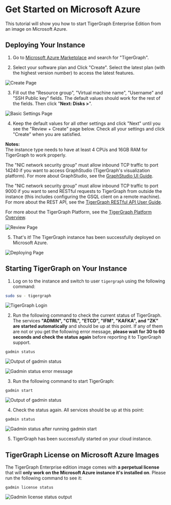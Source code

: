 # Get Started on Microsoft Azure

This tutorial will show you how to start TigerGraph Enterprise Edition from an image on Microsoft Azure.

## **Deploying Your Instance**

1. Go to [Microsoft Azure Marketplace](%20https://portal.azure.com/#blade/Microsoft_Azure_Marketplace/MarketplaceOffersBlade/selectedMenuItemId/home) and search for "TigerGraph".  
  
2. Select your software plan and Click "Create". Select the latest plan \(with the highest version number\) to access the latest features.

![Create Page](../../../.gitbook/assets/create-page%20%281%29.png)

3. Fill out the "Resource group", "Virtual machine name", "Username" and "SSH Public key" fields. The default values should work for the rest of the fields. Then click "**Next: Disks &gt;**".

![Basic Settings Page](../../../.gitbook/assets/basic-settings-page%20%281%29.png)

4. Keep the default values for all other settings and click "Next" until you see the "Review + Create" page below. Check all your settings and click "Create" when you are satisfied.  
  
**Notes:**   
The instance type needs to have at least 4 CPUs and 16GB RAM for TigerGraph to work properly.  
  
The "NIC network security group" must allow inbound TCP traffic to port 14240 if you want to access GraphStudio \(TigerGraph's visualization platform\). For more about GraphStudio, see the [GraphStudio UI Guide](../../../ui/graphstudio/).  
  
The "NIC network security group" must allow inbound TCP traffic to port 9000 if you want to send RESTful requests to TigerGraph from outside the instance \(this includes configuring the GSQL client on a remote machine\). For more about the REST API, see the [TigerGraph RESTful API User Guide](../../../dev/restpp-api/).

For more about the TigerGraph Platform, see the [TigerGraph Platform Overview](../../../tigergraph-platform-overview/internal-architecture.md).

![Review Page](../../../.gitbook/assets/review-page%20%281%29.png)

5. That's it!  The TigerGraph instance has been successfully deployed on Microsoft Azure.

![Deploying Page](../../../.gitbook/assets/deployment-successful-page%20%281%29.png)

## **Starting TigerGraph on Your Instance**

1. Log on to the instance and switch to user `tigergraph` using the following command:

```bash
sudo su - tigergraph
```

![TigerGraph Login](../../../.gitbook/assets/login-to-tigergraph%20%287%29.png)

2. Run the following command to check the current status of TigerGraph. The services **"ADMIN", "CTRL", "ETCD", "IFM", "KAFKA", and "ZK" are started automatically** and should be up at this point. If any of them are not or you get the following error message, **please wait for 30 to 60 seconds and check the status again** before reporting it to TigerGraph support.

```text
gadmin status
```

![Output of gadmin status](../../../.gitbook/assets/gadmin-status%20%281%29.png)

![Gadmin status error message](../../../.gitbook/assets/gadmin-status-error-message%20%281%29.png)

3. Run the following command to start TigerGraph:

```text
gadmin start
```

![Output of gadmin status](../../../.gitbook/assets/gadmin-start%20%289%29.png)

4. Check the status again. All services should be up at this point:

```text
gadmin status
```

![Gadmin status after running gadmin start](../../../.gitbook/assets/gadmin-status-after-start%20%281%29.png)

5. TigerGraph has been successfully started on your cloud instance.

## TigerGraph License on **Microsoft Azure** Images

The TigerGraph Enterprise edition image comes with **a perpetual license** that will **only work on the Microsoft Azure instance it's installed on**. Please run the following command to see it:

```text
gadmin license status
```

![Gadmin license status output](../../../.gitbook/assets/gadmin-license-status%20%282%29.png)



